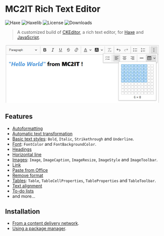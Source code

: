 # MC2IT Rich Text Editor
![Haxe](https://badgen.net/badge/haxe/%3E%3D4.2.0/green) ![Haxelib](https://badgen.net/haxelib/v/mc2it_rte) ![License](https://badgen.net/badge/license/MIT/blue) ![Downloads](https://badgen.net/haxelib/d/mc2it_rte)

> A customized build of [CKEditor](https://ckeditor.com/ckeditor-5), a rich text editor,
> for [Haxe](https://haxe.org) and [JavaScript](https://developer.mozilla.org/en-US/docs/Web/JavaScript).

![Screenshot](img/screenshot.jpg)

## Features
- [Autoformatting](https://ckeditor.com/docs/ckeditor5/latest/features/autoformat.html)
- [Automatic text transformation](https://ckeditor.com/docs/ckeditor5/latest/features/text-transformation.html)
- [Basic text styles](https://ckeditor.com/docs/ckeditor5/latest/features/basic-styles.html): `Bold`, `Italic`, `Strikethrough` and `Underline`.
- [Font](https://ckeditor.com/docs/ckeditor5/latest/features/font.html): `FontColor` and `FontBackgroundColor`.
- [Headings](https://ckeditor.com/docs/ckeditor5/latest/features/headings.html)
- [Horizontal line](https://ckeditor.com/docs/ckeditor5/latest/features/horizontal-line.html)
- [Images](https://ckeditor.com/docs/ckeditor5/latest/features/image.html): `Image`, `ImageCaption`, `ImageResize`, `ImageStyle` and `ImageToolbar`.
- [Link](https://ckeditor.com/docs/ckeditor5/latest/features/link.html)
- [Paste from Office](https://ckeditor.com/docs/ckeditor5/latest/features/pasting/paste-from-word.html)
- [Remove format](https://ckeditor.com/docs/ckeditor5/latest/features/remove-format.html)
- [Tables](https://ckeditor.com/docs/ckeditor5/latest/features/table.html): `Table`, `TableCellProperties`, `TableProperties` and `TableToolbar`.
- [Text alignment](https://ckeditor.com/docs/ckeditor5/latest/features/text-alignment.html)
- [To-do lists](https://ckeditor.com/docs/ckeditor5/latest/features/todo-lists.html)
- and more...

## Installation
- [From a content delivery network](cdn.md).
- [Using a package manager](cli.md).
